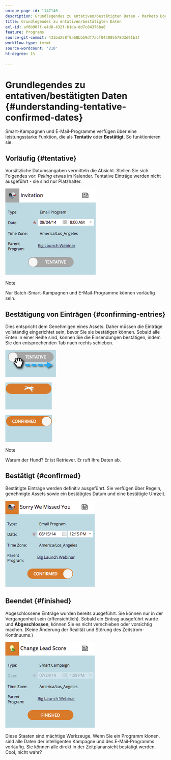 ```yaml
---
unique-page-id: 1147140
description: Grundlegendes zu entativen/bestätigten Daten - Marketo Docs - Produktdokumentation
title: Grundlegendes zu entativen/bestätigten Daten
exl-id: af6b907f-e4d8-432f-b1da-dd7c04376ba8
feature: Programs
source-git-commit: 431bd258f9a68bbb9df7acf043085578d3d91b1f
workflow-type: tm+mt
source-wordcount: '210'
ht-degree: 1%

---
```


# Grundlegendes zu entativen/bestätigten Daten {#understanding-tentative-confirmed-dates}

Smart-Kampagnen und E-Mail-Programme verfügen über eine leistungsstarke Funktion, die als **Tentativ** oder **Bestätigt**. So funktionieren sie.

## Vorläufig {#tentative}

Vorsätzliche Datumsangaben vermitteln die Absicht. Stellen Sie sich Folgendes vor: _Peking_ etwas im Kalender. Tentative Einträge werden nicht ausgeführt - sie sind nur Platzhalter.

![](assets/image2014-9-23-15-3a22-3a23.png)

>[!NOTE]
>
>Nur Batch-Smart-Kampagnen und E-Mail-Programme können vorläufig sein.

## Bestätigung von Einträgen {#confirming-entries}

Dies entspricht dem Genehmigen eines Assets. Daher müssen die Einträge vollständig eingerichtet sein, bevor Sie sie bestätigen können. Sobald alle Enten in einer Reihe sind, können Sie die Einsendungen bestätigen, indem Sie den entsprechenden Tab nach rechts schieben.

![](assets/image2014-9-23-15-3a23-3a2.png)

![](assets/image2014-9-23-15-3a23-3a8.png)

![](assets/image2014-9-23-15-3a23-3a12.png)

>[!NOTE]
>
>Warum der Hund? Er ist Retriever. Er ruft Ihre Daten ab.

## Bestätigt {#confirmed}

Bestätigte Einträge werden definitiv ausgeführt. Sie verfügen über Regeln, genehmigte Assets sowie ein bestätigtes Datum und eine bestätigte Uhrzeit.

![](assets/image2014-9-23-15-3a23-3a30.png)

## Beendet  {#finished}

Abgeschlossene Einträge wurden bereits ausgeführt. Sie können nur in der Vergangenheit sein (offensichtlich). Sobald ein Eintrag ausgeführt wurde und **Abgeschlossen**, können Sie es nicht verschieben oder vorsichtig machen. (Keine Änderung der Realität und Störung des Zeitstrom-Kontinuums.)

![](assets/image2014-9-23-15-3a25-3a53.png)

Diese Staaten sind mächtige Werkzeuge. Wenn Sie ein Programm klonen, sind alle Daten der intelligenten Kampagne und des E-Mail-Programms vorläufig. Sie können alle direkt in der Zeitplanansicht bestätigt werden. Cool, nicht wahr?
